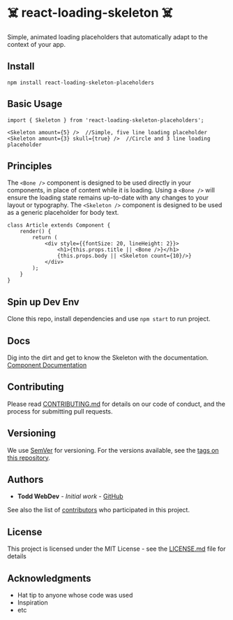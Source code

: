 # ☠️ react-loading-skeleton ☠️

Simple, animated loading placeholders that automatically adapt to the context of your app.

## Install
```
npm install react-loading-skeleton-placeholders
```

## Basic Usage
```
import { Skeleton } from 'react-loading-skeleton-placeholders';

<Skeleton amount={5} />  //Simple, five line loading placeholder
<Skeleton amount={3} skull={true} />  //Circle and 3 line loading placeholder
```

## Principles
The `<Bone />` component is designed to be used directly in your components, in place of content while it is loading.  Using a `<Bone />` will ensure the loading state remains up-to-date with any changes to your layout or typography. The `<Skeleton />` component is designed to be used as a generic placeholder for body text.
```
class Article extends Component {
    render() {
        return (
            <div style={{fontSize: 20, lineHeight: 2}}>
                <h1>{this.props.title || <Bone />}</h1>
                {this.props.body || <Skeleton count={10}/>}
            </div>
        );
    }
}
```

## Spin up Dev Env

Clone this repo, install dependencies and use `npm start` to run project.

## Docs
Dig into the dirt and get to know the Skeleton with the documentation. 
[Component Documentation](http://toddwebdev.github.io/react-loading-skeleton/)


## Contributing

Please read [CONTRIBUTING.md](https://gist.github.com/PurpleBooth/b24679402957c63ec426) for details on our code of conduct, and the process for submitting pull requests.

## Versioning

We use [SemVer](http://semver.org/) for versioning. For the versions available, see the [tags on this repository](https://github.com/your/project/tags). 

## Authors

* **Todd WebDev** - *Initial work* - [GitHub](https://github.com/ToddWebDev)

See also the list of [contributors](https://github.com/toddwebdev/react-loading-skeleton/contributors) who participated in this project.

## License

This project is licensed under the MIT License - see the [LICENSE.md](LICENSE.md) file for details

## Acknowledgments

* Hat tip to anyone whose code was used
* Inspiration
* etc
